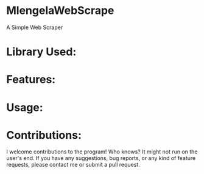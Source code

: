 # MlengelaWebScrape
A Simple Web Scraper
# Library Used:
# Features:
# Usage:
# Contributions: 
I welcome contributions to the program! Who knows? It might not run on the user's end. If you have any suggestions, bug reports, or any kind of feature requests, please contact me or submit a pull request.
